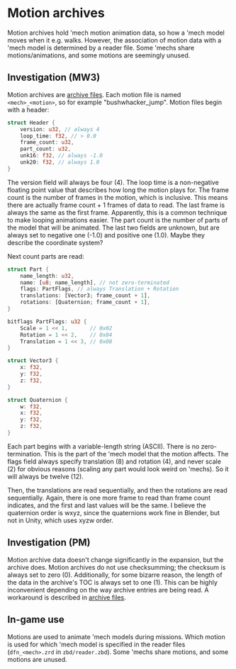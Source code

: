 # Motion archives

Motion archives hold 'mech motion animation data, so how a 'mech model moves when it e.g. walks. However, the association of motion data with a 'mech model is determined by a reader file. Some 'mechs share motions/animations, and some motions are seemingly unused.

## Investigation (MW3)

Motion archives are [archive files](archive-files.md). Each motion file is named `<mech>_<motion>`, so for example "bushwhacker_jump". Motion files begin with a header:

```rust
struct Header {
    version: u32, // always 4
    loop_time: f32, // > 0.0
    frame_count: u32,
    part_count: u32,
    unk16: f32, // always -1.0
    unk20: f32, // always 1.0
}
```

The version field will always be four (4). The loop time is a non-negative floating point value that describes how long the motion plays for. The frame count is the number of frames in the motion, which is inclusive. This means there are actually frame count + 1 frames of data to read. The last frame is always the same as the first frame. Apparently, this is a common technique to make looping animations easier. The part count is the number of parts of the model that will be animated. The last two fields are unknown, but are always set to negative one (-1.0) and positive one (1.0). Maybe they describe the coordinate system?

Next count parts are read: 

```rust
struct Part {
    name_length: u32,
    name: [u8; name_length], // not zero-terminated
    flags: PartFlags, // always Translation + Rotation
    translations: [Vector3; frame_count + 1],
    rotations: [Quaternion; frame_count + 1],
}

bitflags PartFlags: u32 {
    Scale = 1 << 1,       // 0x02
    Rotation = 1 << 2,    // 0x04
    Translation = 1 << 3, // 0x08
}

struct Vector3 {
    x: f32,
    y: f32,
    z: f32,
}

struct Quaternion {
    w: f32,
    x: f32,
    y: f32,
    z: f32,
}
```

Each part begins with a variable-length string (ASCII). There is no zero-termination. This is the part of the 'mech model that the motion affects. The flags field always specify translation (8) and rotation (4), and never scale (2) for obvious reasons (scaling any part would look weird on 'mechs). So it will always be twelve (12).

Then, the translations are read sequentially, and then the rotations are read sequentially. Again, there is one more frame to read than frame count indicates, and the first and last values will be the same. I believe the quaternion order is wxyz, since the quaternions work fine in Blender, but not in Unity, which uses xyzw order.

## Investigation (PM)

Motion archive data doesn't change significantly in the expansion, but the archive does. Motion archives do not use checksumming; the checksum is always set to zero (0). Additionally, for some bizarre reason, the length of the data in the archive's TOC is always set to one (1). This can be highly inconvenient depending on the way archive entries are being read. A workaround is described in [archive files](archive-files.md).

## In-game use

Motions are used to animate 'mech models during missions. Which motion is used for which 'mech model is specified in the reader files (`dfn_<mech>.zrd` in `zbd/reader.zbd`). Some 'mechs share motions, and some motions are unused.
